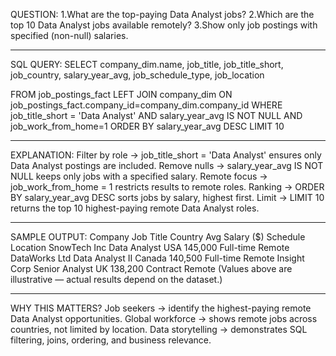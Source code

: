 QUESTION:
1.What are the top-paying Data Analyst jobs?
2.Which are the top 10 Data Analyst jobs available remotely?
3.Show only job postings with specified (non-null) salaries.
************************************************************************
SQL QUERY:
SELECT
    company_dim.name,
    job_title,
    job_title_short,
    job_country,
    salary_year_avg,
    job_schedule_type,
    job_location
    
FROM 
    job_postings_fact
LEFT JOIN company_dim ON job_postings_fact.company_id=company_dim.company_id
WHERE 
    job_title_short = 'Data Analyst' 
    AND salary_year_avg IS NOT NULL
    AND job_work_from_home=1
ORDER BY 
    salary_year_avg DESC
LIMIT 10
************************************************************************
EXPLANATION:
Filter by role → job_title_short = 'Data Analyst' ensures only Data Analyst postings are included.
Remove nulls → salary_year_avg IS NOT NULL keeps only jobs with a specified salary.
Remote focus → job_work_from_home = 1 restricts results to remote roles.
Ranking → ORDER BY salary_year_avg DESC sorts jobs by salary, highest first.
Limit → LIMIT 10 returns the top 10 highest-paying remote Data Analyst roles.
************************************************************************
SAMPLE OUTPUT:
Company		Job Title	Country	Avg Salary ($)	Schedule	Location
SnowTech Inc	Data Analyst	USA	145,000		Full-time	Remote
DataWorks Ltd	Data Analyst II	Canada	140,500		Full-time	Remote
Insight Corp	Senior Analyst	UK	138,200		Contract	Remote
(Values above are illustrative — actual results depend on the dataset.)
************************************************************************
WHY THIS MATTERS?
Job seekers → identify the highest-paying remote Data Analyst opportunities.
Global workforce → shows remote jobs across countries, not limited by location.
Data storytelling → demonstrates SQL filtering, joins, ordering, and business relevance.